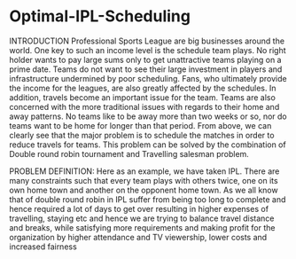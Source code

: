 # Optimal-IPL-Scheduling
INTRODUCTION
Professional Sports League are big businesses around the world.
One key to such an income level is the schedule team plays. No right holder wants to pay large sums only to get unattractive teams playing on a prime date. Teams do not want to see their large investment in players and infrastructure undermined by poor scheduling. Fans, who ultimately provide the income for the leagues, are also greatly affected by the schedules.
In addition, travels become an important issue for the team. Teams are also concerned with the more traditional issues with regards to their home and away patterns. No teams like to be away more than two weeks or so, nor do teams want to be home for longer than that period.
From above, we can clearly see that the major problem is to schedule the matches in order to reduce travels for teams. This problem can be solved by the combination of Double round robin tournament and Travelling salesman problem.

PROBLEM DEFINITION:
Here as an example, we have taken IPL. There are many constraints such that every team plays with others twice, one on its own home town and another on the opponent home town.  As we all know that of double round robin in IPL suffer from being too long to complete and hence required a lot of days to get over resulting in higher expenses of travelling, staying etc and hence we are trying to balance travel distance and breaks, while satisfying more requirements and making profit for the organization by higher attendance and TV viewership, lower costs and increased fairness
